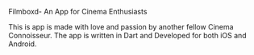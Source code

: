 Filmboxd- An App for Cinema Enthusiasts

This is app is made with love and passion by another fellow Cinema Connoisseur. The app is written in Dart and Developed for both iOS and Android.


